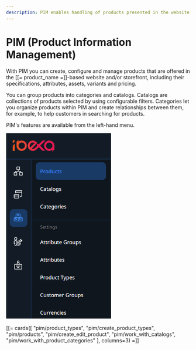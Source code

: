 ```yaml
---
description: PIM enables handling of products presented in the website and offered in the storefront, including their specifications and pricing.
---
```


# PIM (Product Information Management)

With PIM you can create, configure and manage products that are offered in the [[= product_name =]]-based website and/or storefront, including their specifications, attributes, assets, variants and pricing.

You can group products into categories and catalogs.
Catalogs are collections of products selected by using configurable filters.
Categories let you organize products within PIM and create relationships between them, for example, to help customers in searching for products.

PIM's features are available from the left-hand menu.

![PIM in the menu](img/catalog_menu.png "PIM in the menu")

[[= cards([
    "pim/product_types",
    "pim/create_product_types",
    "pim/products",
    "pim/create_edit_product",
    "pim/work_with_catalogs",
    "pim/work_with_product_categories"
], columns=3) =]] 